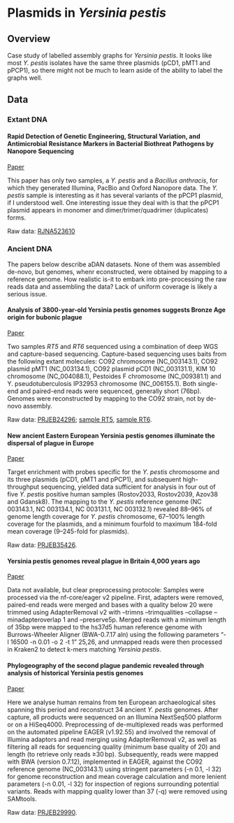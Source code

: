 # Plasmids in *Yersinia pestis*

## Overview
Case study of labelled assembly graphs for *Yersinia pestis*. It looks like most *Y. pestis* isolates have the same three plasmids (pCD1, pMT1 and pPCP1), so there might not be much to learn aside of the ability to label the graphs well.

## Data

### Extant DNA

#### Rapid Detection of Genetic Engineering, Structural Variation, and Antimicrobial Resistance Markers in Bacterial Biothreat Pathogens by Nanopore Sequencing
<a href="https://www.biorxiv.org/content/10.1101/730093v1">Paper</a>

This paper has only two samples, a *Y. pestis* and a *Bacillus anthracis*, for which they generated Illumina, PacBio and Oxford Nanopore data. The *Y. pestis* sample is interesting as it has several variants of the pPCP1 plasmid, if I understood well. One interesting issue they deal with is that the pPCP1 plasmid appears in monomer and dimer/trimer/quadrimer (duplicates) forms.  

Raw data: <a href="https://www.ncbi.nlm.nih.gov/sra/?term=PRJNA523610">RJNA523610</a>

### Ancient DNA

The papers below describe aDAN datasets. None of them was assembled de-novo, but genomes, whenr econstructed, were obtained by mapping to a reference genome. How realistic is-it to embark into pre-processing the raw reads data and assembling the data? Lack of uniform coverage is likely a serious issue.

#### Analysis of 3800-year-old Yersinia pestis genomes suggests Bronze Age origin for bubonic plague
<a href="https://www.nature.com/articles/s41467-018-04550-9">Paper</a>

Two samples *RT5* and *RT6* sequenced using a combination of deep WGS and capture-based sequencing. Capture-based sequencing uses baits from the following extant molecules: CO92 chromosome (NC_003143.1), CO92 plasmid pMT1 (NC_003134.1), CO92 plasmid pCD1 (NC_003131.1), KIM 10 chromosome (NC_004088.1), Pestoides F chromosome (NC_009381.1) and Y. pseudotuberculosis IP32953 chromosome (NC_006155.1). Both single-end and paired-end reads were sequenced, generally short (76bp). Genomes were reconstructed by mapping to the CO92 strain, not by de-novo assembly.  

Raw data: <a href="https://www.ncbi.nlm.nih.gov/bioproject/?term=PRJEB24296">PRJEB24296</a>; <a href="https://www.ncbi.nlm.nih.gov/sra?LinkName=biosample_sra&from_uid=9556285">sample RT5</a>, <a href="https://www.ncbi.nlm.nih.gov/sra?LinkName=biosample_sra&from_uid=9556286">sample RT6</a>.

#### New ancient Eastern European Yersinia pestis genomes illuminate the dispersal of plague in Europe
<a href="https://doi.org/10.1098/rstb.2019.0569">Paper</a>

Target enrichment with probes specific for the *Y. pestis* chromosome and its three plasmids (pCD1, pMT1 and pPCP1), and subsequent high-throughput sequencing, yielded data sufficient for analysis in four out of five *Y. pestis* positive human samples (Rostov2033, Rostov2039, Azov38 and Gdansk8). The mapping to the *Y. pestis* reference genome (NC 003143.1, NC 003134.1, NC 003131.1, NC 003132.1) revealed 88–96% of genome length coverage for *Y. pestis* chromosome, 67–100% length coverage for the plasmids, and a minimum fourfold to maximum 184-fold mean coverage (9–245-fold for plasmids).  

Raw data: <a href="https://www.ncbi.nlm.nih.gov/sra?linkname=bioproject_sra_all&from_uid=667376">PRJEB35426</a>.

#### Yersinia pestis genomes reveal plague in Britain 4,000 years ago
<a href="https://doi.org/10.1101/2022.01.26.477195">Paper</a>

Data not available, but clear preprocessing protocole: Samples were processed via the nf-core/eager v2 pipeline. First, adapters were removed, paired-end reads were merged and bases with a quality below 20 were trimmed using AdapterRemoval v2 with –trimns –trimqualities –collapse –minadapteroverlap 1 and –preserve5p. Merged reads with a minimum length of 35bp were mapped to the hs37d5 human reference genome with Burrows-Wheeler Aligner (BWA-0.7.17 aln) using the following parameters “-l 16500 -n 0.01 -o 2 -t 1” 25,26, and unmapped reads were then processed in Kraken2 to detect k-mers matching *Yersinia pestis*.

#### Phylogeography of the second plague pandemic revealed through analysis of historical Yersinia pestis genomes
<a href="https://www.nature.com/articles/s41467-019-12154-0">Paper</a>

Here we analyse human remains from ten European archaeological sites spanning this period and reconstruct 34 ancient *Y. pestis* genomes.
After capture, all products were sequenced on an Illumina NextSeq500 platform or on a HiSeq4000. Preprocessing of de-multiplexed reads was performed on the automated pipeline EAGER (v1.92.55) and involved the removal of Illumina adaptors and read merging using AdapterRemoval v2, as well as filtering all reads for sequencing quality (minimum base quality of 20) and length (to retrieve only reads ≥30 bp). Subsequently, reads were mapped with BWA (version 0.7.12), implemented in EAGER, against the CO92 reference genome (NC_003143.1) using stringent parameters (-n 0.1, -l 32) for genome reconstruction and mean coverage calculation and more lenient parameters (-n 0.01, -l 32) for inspection of regions surrounding potential variants. Reads with mapping quality lower than 37 (-q) were removed using SAMtools.  

Raw data: <a href="https://www.ebi.ac.uk/ena/browser/view/PRJEB29990">PRJEB29990</a>.
